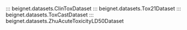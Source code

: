 ::: beignet.datasets.ClinToxDataset
::: beignet.datasets.Tox21Dataset
::: beignet.datasets.ToxCastDataset
::: beignet.datasets.ZhuAcuteToxicityLD50Dataset
